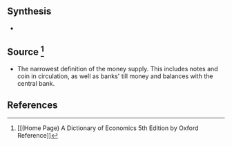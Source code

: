 ## Synthesis
- 
## Source [^1]
- The narrowest definition of the money supply. This includes notes and coin in circulation, as well as banks' till money and balances with the central bank.
## References

[^1]: [[(Home Page) A Dictionary of Economics 5th Edition by Oxford Reference]]